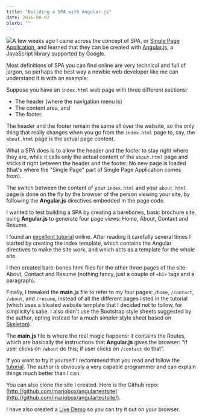 ```yaml
---
title: "Building a SPA with Angular.js"
date: 2016-08-02
blurb: ""
---
```


<img src="/img/angularjs.png" class="profile">A few weeks ago I came across the concept of SPA, or [Single Page Application](https://en.wikipedia.org/wiki/Single-page_application), and learned that they can be created with [Angular.js](https://angularjs.org/), a JavaScript library supported by Google.

Most definitions of SPA you can find online are very technical and full of jargon, so perhaps the best way a newbie web developer like me can understand it is with an example:

Suppose you have an <code>index.html</code> web page with three different sections: 

* The header (where the navigation menu is)
* The content area, and 
* The footer.  

The header and the footer remain the same all over the website, so the only thing that really changes when you go from the <code>index.html</code> page to, say, the <code>about.html</code> page is the actual page content. 

What a SPA does is to allow the header and the footer to stay right where they are, while it calls only the actual content of the <code>about.html</code> page and sticks it right between the header and the footer. No new page is loaded (that's where the "Single Page" part of Single Page Application comes from).

The switch between the content of your <code>index.html</code> and your <code>about.html</code> page is done on the fly by the browser of the person viewing your site, by following the **Angular.js** directives embedded in the page code.

I wanted to test building a SPA by creating a barebones, basic brochure site, using **Angular.js** to generate four page views: Home, About, Contact and Resume.

I found an [excellent tutorial](https://www.airpair.com/angularjs/building-angularjs-app-tutorial) online. After reading it carefully several times I started by creating the index template, which contains the Angular directives to make the site work, and which acts as a template for the whole site. 

I then created bare-bones html files for the other three pages of the site: About, Contact and Resume (nothing fancy, just a couple of `<h1>` tags and a paragraph).

Finally, I tweaked the **main.js** file to refer to my four pages: <code>/home</code>, <code>/contact</code>, <code>/about</code>, and <code>/resume</code>, instead of all the different pages listed in the tutorial (which uses a bloated website template that I decided not to follow, for simplicity's sake. I also didn't use the Bootstrap style sheets suggested by the author, opting instead for a much simpler style sheet based on [Skeleton](http://getskeleton.com)). 

The **main.js** file is where the real magic happens: it contains the Routes, which are basically the instructions that **Angular.js** gives the browser: "if user clicks on <code>/about</code> do this; if user clicks on <code>/contact</code> do that".

If you want to try it yourself I recommend that you read and follow the [tutorial](https://www.airpair.com/angularjs/building-angularjs-app-tutorial). The author is obviously a very capable programmer and can explain things much better than I can.

You can also clone the site I created. Here is the Github repo: [http://github.com/mariobox/angulartestsite](http://github.com/mariobox/angulartestsite/).

I have also created a [Live Demo](http://mariobox.github.io/angulartestsite) so you can try it out on your browser.